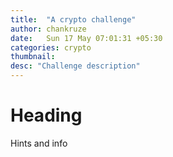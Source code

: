 ```yaml
---
title:  "A crypto challenge"
author: chankruze
date:   Sun 17 May 07:01:31 +05:30
categories: crypto
thumbnail: 
desc: "Challenge description"
---
```


# Heading

Hints and info

